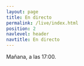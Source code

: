 ```yaml
---
layout: page
title: En directo
permalink: /live/index.html
position: 2
navlevel: header
navtitle: En directo
---
```


Mañana, a las  17:00.